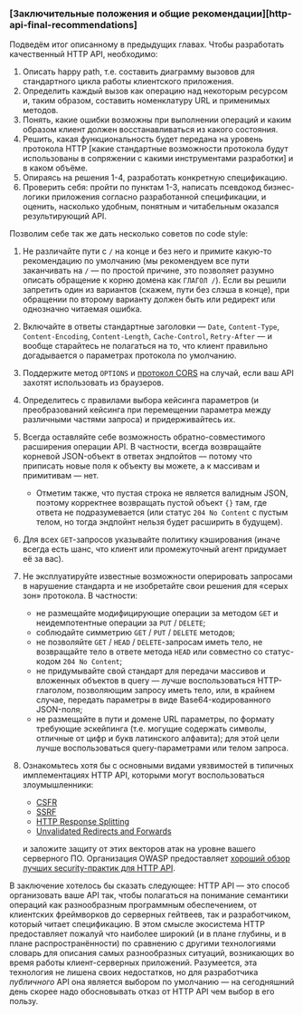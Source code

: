 ### [Заключительные положения и общие рекомендации][http-api-final-recommendations]

Подведём итог описанному в предыдущих главах. Чтобы разработать качественный HTTP API, необходимо:
  1. Описать happy path, т.е. составить диаграмму вызовов для стандартного цикла работы клиентского приложения.
  2. Определить каждый вызов как операцию над некоторым ресурсом и, таким образом, составить номенклатуру URL и применимых методов.
  3. Понять, какие ошибки возможны при выполнении операций и каким образом клиент должен восстанавливаться из какого состояния.
  4. Решить, какая функциональность будет передана на уровень протокола HTTP [какие стандартные возможности протокола будут использованы в сопряжении с какими инструментами разработки] и в каком объёме.
  5. Опираясь на решения 1-4, разработать конкретную спецификацию.
  6. Проверить себя: пройти по пунктам 1-3, написать псевдокод бизнес-логики приложения согласно разработанной спецификации, и оценить, насколько удобным, понятным и читабельным оказался результирующий API.

Позволим себе так же дать несколько советов по code style:

  1. Не различайте пути с `/` на конце и без него и примите какую-то рекомендацию по умолчанию (мы рекомендуем все пути заканчивать на `/` — по простой причине, это позволяет разумно описать обращение к корню домена как `ГЛАГОЛ /`). Если вы решили запретить один из вариантов (скажем, пути без слэша в конце), при обращении по второму варианту должен быть или редирект или однозначно читаемая ошибка.

  2. Включайте в ответы стандартные заголовки — `Date`, `Content-Type`, `Content-Encoding`, `Content-Length`, `Cache-Control`, `Retry-After` — и вообще старайтесь не полагаться на то, что клиент правильно догадывается о параметрах протокола по умолчанию.

  3. Поддержите метод `OPTIONS` и [протокол CORS](https://fetch.spec.whatwg.org/#cors-protocol) на случай, если ваш API захотят использовать из браузеров.

  4. Определитесь с правилами выбора кейсинга параметров (и преобразований кейсинга при перемещении параметра между различными частями запроса) и придерживайтесь их.

  5. Всегда оставляйте себе возможность обратно-совместимого расширения операции API. В частности, всегда возвращайте корневой JSON-объект в ответах эндпойтов — потому что приписать новые поля к объекту вы можете, а к массивам и примитивам — нет.
      * Отметим также, что пустая строка не является валидным JSON, поэтому корректнее возвращать пустой объект `{}` там, где ответа не подразумевается (или статус `204 No Content` с пустым телом, но тогда эндпойнт нельзя будет расширить в будущем).

  6. Для всех `GET`-запросов указывайте политику кэширования (иначе всегда есть шанс, что клиент или промежуточный агент придумает её за вас).

  7. Не эксплуатируйте известные возможности оперировать запросами в нарушение стандарта и не изобретайте свои решения для «серых зон» протокола. В частности:
      * не размещайте модифицирующие операции за методом `GET` и неидемпотентные операции за `PUT` / `DELETE`;
      * соблюдайте симметрию `GET` / `PUT` / `DELETE` методов;
      * не позволяйте `GET` / `HEAD` / `DELETE`-запросам иметь тело, не возвращайте тело в ответе метода `HEAD` или совместно со статус-кодом `204 No Content`;
      * не придумывайте свой стандарт для передачи массивов и вложенных объектов в query — лучше воспользоваться HTTP-глаголом, позволяющим запросу иметь тело, или, в крайнем случае, передать параметры в виде Base64-кодированного JSON-поля;
      * не размещайте в пути и домене URL параметры, по формату требующие эскейпинга (т.е. могущие содержать символы, отличные от цифр и букв латинского алфавита); для этой цели лучше воспользоваться query-параметрами или телом запроса.

  8. Ознакомьтесь хотя бы с основными видами уязвимостей в типичных имплементациях HTTP API, которыми могут воспользоваться злоумышленники:
      * [CSFR](https://owasp.org/www-community/attacks/csrf)
      * [SSRF](https://owasp.org/www-community/attacks/Server_Side_Request_Forgery)
      * [HTTP Response Splitting](https://owasp.org/www-community/attacks/HTTP_Response_Splitting)
      * [Unvalidated Redirects and Forwards](https://cheatsheetseries.owasp.org/cheatsheets/Unvalidated_Redirects_and_Forwards_Cheat_Sheet.html)

      и заложите защиту от этих векторов атак на уровне вашего серверного ПО. Организация OWASP предоставляет [хороший обзор лучших security-практик для HTTP API](https://cheatsheetseries.owasp.org/cheatsheets/REST_Security_Cheat_Sheet.html).


В заключение хотелось бы сказать следующее: HTTP API — это способ организовать ваше API так, чтобы полагаться на понимание семантики операций как разнообразным программным обеспечением, от клиентских фреймворков до серверных гейтвеев, так и разработчиком, который читает спецификацию. В этом смысле экосистема HTTP предоставляет пожалуй что наиболее широкий (и в плане глубины, и в плане распространённости) по сравнению с другими технологиями словарь для описания самых разнообразных ситуаций, возникающих во время работы клиент-серверных приложений. Разумеется, эта технология не лишена своих недостатков, но для разработчика *публичного* API она является выбором по умолчанию — на сегодняшний день скорее надо обосновывать отказ от HTTP API чем выбор в его пользу.